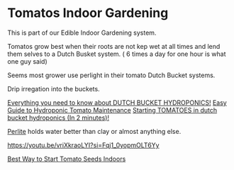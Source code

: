 # Tomatos Indoor Gardening

This is part of our Edible Indoor Gardening system.

Tomatos grow best when their roots are not kep wet at all times and lend them selves to a Dutch Busket system.
( 6 times a day for one hour is what one guy said)

Seems most grower use perlight in their tomato Dutch Bucket systems.

Drip irregation into the buckets.

[Everything you need to know about DUTCH BUCKET HYDROPONICS!](https://youtu.be/50KOZc_IU5U?si=lgOOF8jJLtVAWrng)
[Easy Guide to Hydroponic Tomato Maintenance](https://youtu.be/0sjaKX9zbjQ?si=65fJWauoCW2TYKS2)
[Starting TOMATOES in dutch bucket hydroponics (In 2 minutes)!](https://youtu.be/8cewv-2sbuQ?si=IAegdFEeQmQ50SrJ)

[Perlite](https://www.griffins.com) holds water better than clay or almost anything else.

<https://youtu.be/vriXkraoLYI?si=Fqj1_0yopmOLT6Yy>

[Best Way to Start Tomato Seeds Indoors](https://youtu.be/ed8OR49Bj4k?si=-PAB9ppMG-v3ewtr)
